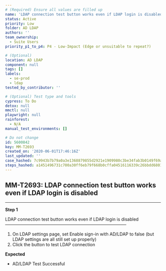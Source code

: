 ```yaml
---
# (Required) Ensure all values are filled up
name: 'LDAP connection test button works even if LDAP login is disabled'
status: Active
priority: Low
folder: AD LDAP
authors: ''
team_ownership:
  - Suite Users
priority_p1_to_p4: P4 - Low-Impact (Edge or unsuitable to repeat?)

# (Optional)
location: AD LDAP
component: null
tags: []
labels:
  - se-prod
  - ldap
tested_by_contributor: ''

# (Optional) Test type and tools
cypress: To Do
detox: null
mmctl: null
playwright: null
rainforest:
  - N/A
manual_test_environments: []

# Do not change
id: 5600842
key: MM-T2693
created_on: '2020-06-01T17:46:16Z'
last_updated: ''
case_hashed: 7c9943b7b79a0a3e1368879855d2921e1909980c3be34fab3b0149f69a4e9dd3b9a8e57be8de9ed38d2da9d0537125c9
steps_hashed: a1451496731c700a30ff6eb79f668b0cffa04516116339c26bbdd6801c00d275d882ec69ab92875535620adff1ee7f79
---
```


<!-- (Auto-generated) Based on frontmatter's "key" and "name" -->

## MM-T2693: LDAP connection test button works even if LDAP login is disabled

---

**Step 1**

LDAP connection test button works even if LDAP login is disabled\
————————————————————————————

1. On LDAP settings page, set Enable sign-in with AD/LDAP to false (but LDAP settings are all still set up properly)
2. Click the button to test LDAP connection

**Expected**

- AD/LDAP Test Successful
